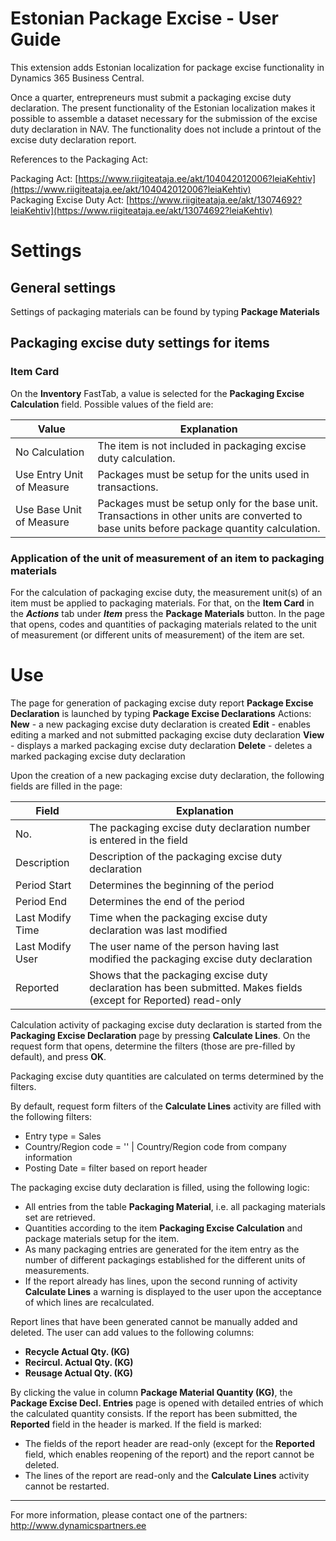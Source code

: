 # Estonian Package Excise - User Guide
This extension adds Estonian localization for package excise functionality in Dynamics 365 Business Central.

Once a quarter, entrepreneurs must submit a packaging excise duty declaration. The present functionality of the Estonian localization makes it possible to assemble a dataset necessary for the submission of the excise duty declaration in NAV. The functionality does not include a printout of the excise duty declaration report.

References to the Packaging Act: 

Packaging Act: [https://www.riigiteataja.ee/akt/104042012006?leiaKehtiv](https://www.riigiteataja.ee/akt/104042012006?leiaKehtiv)  
Packaging Excise Duty Act: [https://www.riigiteataja.ee/akt/13074692?leiaKehtiv](https://www.riigiteataja.ee/akt/13074692?leiaKehtiv)

# Settings
## General settings
Settings of packaging materials can be found by typing **Package Materials**
## Packaging excise duty settings for items
### Item Card
On the **Inventory** FastTab, a value is selected for the **Packaging Excise Calculation** field.
Possible values of the field are:

| Value | Explanation |
|--|--|
|No Calculation | The item is not included in packaging excise duty calculation.|
|Use Entry Unit of Measure| Packages must be setup for the units used in transactions.|
|Use Base Unit of Measure| Packages must be setup only for the base unit. Transactions in other units are converted to base units before package quantity calculation.|

### Application of the unit of measurement of an item to packaging materials

For the calculation of packaging excise duty, the measurement unit(s) of an item must be applied to packaging materials. For that, on the **Item Card** in the **_Actions_** tab under **_Item_** press the **Package Materials** button.
In the page that opens, codes and quantities of packaging materials related to the unit of measurement (or different units of measurement) of the item are set.

# Use
The page for generation of packaging excise duty report **Package Excise Declaration** is launched by typing **Package Excise Declarations** 
Actions:
**New** - a new packaging excise duty declaration is created
**Edit** - enables editing a marked and not submitted packaging excise duty declaration 
**View** - displays a marked packaging excise duty declaration 
**Delete** - deletes a marked packaging excise duty declaration 
 
Upon the creation of a new packaging excise duty declaration, the following fields are filled in the page:

|Field|Explanation|
|--|--|
|No.| The packaging excise duty declaration number is entered in the field|
|Description  | Description of the packaging excise duty declaration|
|Period Start| Determines the beginning of the period|
|Period End| Determines the end of the period|
|Last Modify Time| Time when the packaging excise duty declaration was last modified|
|Last Modify User| The user name of the person having last modified the packaging excise duty declaration|
|Reported| Shows that the packaging excise duty declaration has been submitted. Makes fields (except for Reported) read-only|

Calculation activity of packaging excise duty declaration is started from the **Packaging Excise Declaration** page by pressing **Calculate Lines**. On the request form that opens, determine the filters (those are pre-filled by default), and press **OK**.

Packaging excise duty quantities are calculated on terms determined by the filters.
 
By default, request form filters of the **Calculate Lines** activity are filled with the following filters:
- Entry type = Sales
- Country/Region code = '' | Country/Region code from company information
- Posting Date = filter based on report header

The packaging excise duty declaration is filled, using the following logic:
- All entries from the table **Packaging Material**, i.e. all packaging materials set are retrieved.
- Quantities according to the item **Packaging Excise Calculation** and package materials setup for the item. 
- As many packaging entries are generated for the item entry as the number of different packagings established for the different units of measurements.
- If the report already has lines, upon the second running of activity **Calculate Lines** a warning is displayed to the user upon the acceptance of which lines are recalculated.

Report lines that have been generated cannot be manually added and deleted. The user can add values to the following columns:
- **Recycle Actual Qty. (KG)**
- **Recircul. Actual Qty. (KG)**
- **Reusage Actual Qty. (KG)**

By clicking the value in column **Package Material Quantity (KG)**, the **Package Excise Decl. Entries** page is opened with detailed entries of which the calculated quantity consists.
If the report has been submitted, the **Reported** field in the header is marked. If the field is marked:
- The fields of the report header are read-only (except for the **Reported** field, which enables reopening of the report) and the report cannot be deleted.
- The lines of the report are read-only and the **Calculate Lines** activity cannot be restarted. 

***

For more information, please contact one of the partners:  
http://www.dynamicspartners.ee
